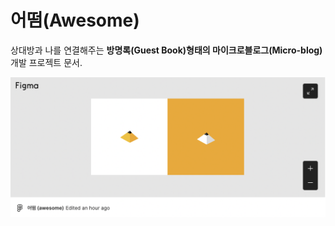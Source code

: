 # 어떰(Awesome)

상대방과 나를 연결해주는 **방명록(Guest Book)형태의 마이크로블로그(Micro-blog)** 개발 프로젝트 문서.

<a href = "https://www.figma.com/embed?embed_host=notion&url=https%3A%2F%2Fwww.figma.com%2Ffile%2FfJVSlcTtLRSbbld8fND6en%2F%25EC%2596%25B4%25EB%2596%25B0-awesome%3Fnode-id%3D14%253A0">![figma](./figma.png)</a>